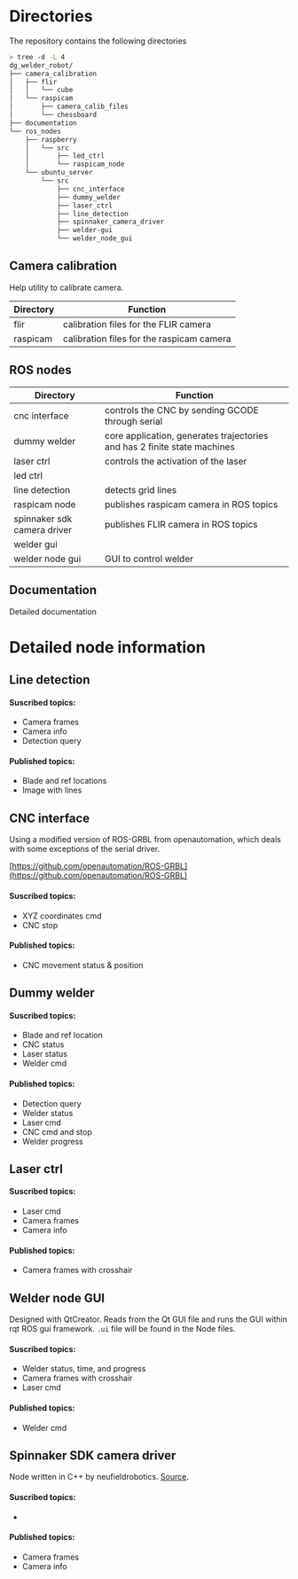 # Directories

The repository contains the following directories

```bash
> tree -d -L 4
dg_welder_robot/
├── camera_calibration
│   ├── flir
│   │   └── cube
│   └── raspicam
│       ├── camera_calib_files
│       └── chessboard
├── documentation
└── ros_nodes
    ├── raspberry
    │   └── src
    │       ├── led_ctrl
    │       └── raspicam_node
    └── ubuntu_server
        └── src
            ├── cnc_interface
            ├── dummy_welder
            ├── laser_ctrl
            ├── line_detection
            ├── spinnaker_camera_driver
            ├── welder-gui
            └── welder_node_gui

```

## Camera calibration

Help utility to calibrate camera.

Directory            	| Function
-------------        	| -------------
flir						| calibration files for the FLIR camera
raspicam					| calibration files for the raspicam camera

## ROS nodes

Directory            	| Function
-------------        	| -------------
cnc interface				| controls the CNC by sending GCODE through serial
dummy welder				| core application, generates trajectories and has 2 finite state machines 
laser ctrl				| controls the activation of the laser
led ctrl					| 
line detection			| detects grid lines
raspicam node				| publishes raspicam camera in ROS topics
spinnaker sdk camera driver	| publishes FLIR camera in ROS topics
welder gui				| 
welder node gui			| GUI to control welder

## Documentation

Detailed documentation

# Detailed node information

## Line detection

#### Suscribed topics: 
- Camera frames
- Camera info
- Detection query

#### Published topics:
- Blade and ref locations
- Image with lines

## CNC interface

Using a modified version of ROS-GRBL from openautomation, which deals with some exceptions of the serial driver.

[https://github.com/openautomation/ROS-GRBL](https://github.com/openautomation/ROS-GRBL)

#### Suscribed topics: 	
- XYZ coordinates cmd
- CNC stop
	
#### Published topics:
- CNC movement status & position

## Dummy welder

#### Suscribed topics:
- Blade and ref location
- CNC status
- Laser status
- Welder cmd
	
#### Published topics:
- Detection query
- Welder status
- Laser cmd
- CNC cmd and stop
- Welder progress

## Laser ctrl
	
#### Suscribed topics:
- Laser cmd
- Camera frames
- Camera info

#### Published topics:
- Camera frames with crosshair

## Welder node GUI
	
Designed with QtCreator. Reads from the Qt GUI file and runs the GUI within rqt ROS gui framework. `.ui` file will be found in the Node files.
	
#### Suscribed topics:
- Welder status, time, and progress
- Camera frames with crosshair
- Laser cmd

#### Published topics:	
- Welder cmd
 
## Spinnaker SDK camera driver

Node written in C++ by neufieldrobotics. [Source](https://github.com/neufieldrobotics/spinnaker_sdk_camera_driver).
	
#### Suscribed topics:
- 
	
#### Published topics:	
- Camera frames
- Camera info